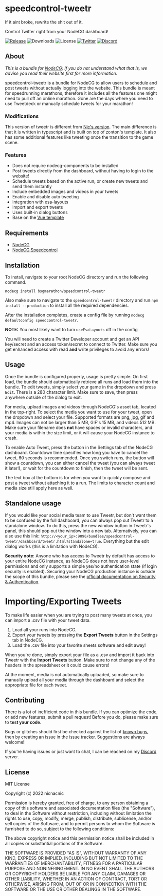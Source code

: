 # speedcontrol-tweetr
If it aint broke, rewrite the shit out of it.

Control Twitter right from your NodeCG dashboard!

[![Release](https://img.shields.io/github/v/release/nicnacnic/speedcontrol-tweetr?label=Release)](https://github.com/nicnacnic/speedcontrol-tweetr/releases)
![Downloads](https://img.shields.io/github/downloads/nicnacnic/speedcontrol-tweetr/total?label=Downloads)
![License](https://img.shields.io/github/license/nicnacnic/speedcontrol-tweetr?label=License)
[![Twitter](https://img.shields.io/twitter/follow/nicnacnic11?style=social)](https://twitter.com/nicnacnic11)
[![Discord](https://img.shields.io/badge/-Join%20the%20Discord!-brightgreen?label=&logo=discord&logoColor=ffffff&color=7389D8&labelColor=6A7EC2)](https://discord.gg/A34Qpfe)

## About
*This is a bundle for [NodeCG](https://github.com/nodecg/nodecg); if you do not understand what that is, we advise you read their website first for more information.*

speedcontrol-tweetr is a bundle for NodeCG to allow users to schedule and post tweets without actually logging into the website. This bundle is meant for speedrunning marathons, therefore it includes all the features one might need to pull off an online marathon. Gone are the days where you need to use Tweetdeck or manually schedule tweets for your marathon!

### Modifications
This version of tweetr is different from [Nic's version](https://github.com/nicnacnic/speedcontrol-tweetr). The main difference is that it is written in typescript and is built on top of zonton's template.
It also has some additional features like tweeting once the transition to the game scene.

### Features
- Does not require nodecg-components to be installed
- Post tweets directly from the dashboard, without having to login to the website!
- Schedule tweets based on the active run, or create new tweets and send them instantly
- Include embedded images and videos in your tweets
- Enable and disable auto tweeting
- Integration with esa-layouts
- Import and export tweets
- Uses built-in dialog buttons
- Base on the [Vue template](https://github.com/zoton2/nodecg-vue-ts-template)

## Requirements
- [NodeCG](https://github.com/nodecg/nodecg)
- [NodeCG Speedcontrol](https://github.com/speedcontrol/nodecg-speedcontrol)


## Installation
To install, navigate to your root NodeCG directory and run the following command.

```nodecg install bsgmarathon/speedcontrol-tweetr```

Also make sure to navigate to the `speedcontrol-tweetr` directory and run `npm install --production` to install all the required dependencies.

After the installation completes, create a config file by running `nodecg defaultconfig speedcontrol-tweetr`.

**NOTE:** You most likely want to turn `useEsaLayouts` off in the config

You will need to create a Twitter Developer account and get an API key/secret and an access token/secret to connect to Twitter. Make sure you get enhanced access with read **and** write privileges to avoid any errors!


## Usage
Once the bundle is configured properly, usage is pretty simple. On first load, the bundle should automatically retrieve all runs and load them into the bundle. To edit tweets, simply select your game in the dropdown and press `Edit`. There is a 280 character limit. Make sure to save, then press anywhere outside of the dialog to exit.

For media, upload images and videos through NodeCG's asset tab, located in the top-right. To select the media you want to use for your tweet, open the dropdown and select your file. Supported formats are png, jpg, gif and mp4. Images can not be larger than 5 MB, GIF's 15 MB, and videos 512 MB. Make sure your filename does **not** have spaces or invalid characters, and your media is within the size limit, or it will cause your NodeCG instance to crash.

To enable Auto Tweet, press the button in the Settings tab of the NodeCG dashboard. Countdown time specifies how long you have to cancel the tweet, 60 seconds is recommended. Once you switch runs, the button will show a countdown, you can either cancel the tweet (you can always tweet it later!), or wait for the countdown to finish, then the tweet will be sent.

The text box at the bottom is for when you want to quickly compose and post a tweet without attaching it to a run. The limits to character count and media size still apply here as well.

## Standalone usage

If you would like your social media team to use Tweetr, but don't want them to be confused by the full dashboard, you can always pop out Tweetr to a standalone window. To do this, press the new window button in Tweetr's panel, this should pop out the window into a new tab. Alternatively, you can also use this link: `http://<your_ip>:9090/bundles/speedcontrol-tweetr/dashboard/tweetr.html?standalone=true`. Everything but the edit dialog works (this is a limitation with NodeCG).

**Security note:** Anyone who has access to Tweetr by default has access to your entire NodeCG instance, as NodeCG does not have user-level permissions and only supports a simple yes/no authentication state (if login security is enabled). Securing your NodeCG production instance is outside the scope of this bundle, please see the [official documentation on Security & Authentication](https://www.nodecg.dev/docs/security/).

# Importing/Exporting Tweets
To make life easier when you are trying to post many tweets at once, you can import a .csv file with your tweet data.

1. Load all your runs into NodeCG.
2. Export your tweets by pressing the **Export Tweets** button in the Settings tab in NodeCG.
3. Load the .csv file into your favorite sheets software and edit away!

When you're done, simply export your file as a .csv and import it back into Tweetr with the **Import Tweets** button. Make sure to not change any of the headers in the spreadsheet or it could cause errors!

At the moment, media is not automatically uploaded, so make sure to manually upload all your media through the dashboard and select the appropriate file for each tweet.

## Contributing
There is a lot of inefficient code in this bundle. If you can optimize the code, or add new features, submit a pull request! Before you do, please make sure to **test your code**.

Bugs or glitches should first be checked against the list of [known bugs](https://github.com/bsgmarathon/speedcontrol-tweetr/wiki), then by creating an issue in the [issue tracker](https://github.com/bsgmarathon/speedcontrol-tweetr/issues). Suggestions are always welcome!

If you're having issues or just want to chat, I can be reached on my [Discord](https://discord.gg/A34Qpfe) server.

## License
MIT  License

Copyright (c) 2022 nicnacnic

Permission is hereby granted, free of charge, to any person obtaining a copy
of this software and associated documentation files (the "Software"), to deal
in the Software without restriction, including without limitation the rights
to use, copy, modify, merge, publish, distribute, sublicense, and/or sell
copies of the Software, and to permit persons to whom the Software is
furnished to do so, subject to the following conditions:

The above copyright notice and this permission notice shall be included in all
copies or substantial portions of the Software.

THE SOFTWARE IS PROVIDED "AS IS", WITHOUT WARRANTY OF ANY KIND, EXPRESS OR
IMPLIED, INCLUDING BUT NOT LIMITED TO THE WARRANTIES OF MERCHANTABILITY,
FITNESS FOR A PARTICULAR PURPOSE AND NONINFRINGEMENT. IN NO EVENT SHALL THE
AUTHORS OR COPYRIGHT HOLDERS BE LIABLE FOR ANY CLAIM, DAMAGES OR OTHER
LIABILITY, WHETHER IN AN ACTION OF CONTRACT, TORT OR OTHERWISE, ARISING FROM,
OUT OF OR IN CONNECTION WITH THE SOFTWARE OR THE USE OR OTHER DEALINGS IN THE
SOFTWARE.

